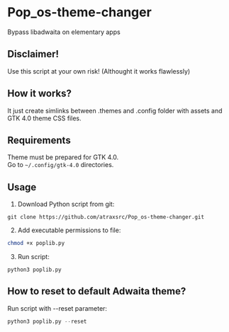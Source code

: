 # Pop_os-theme-changer
Bypass libadwaita on elementary apps

## Disclaimer!
Use this script at your own risk! (Althought it works flawlessly)

## How it works?
It just create simlinks between .themes and .config folder with assets and GTK 4.0 theme CSS files.

## Requirements
Theme must be prepared for GTK 4.0.<br/>
Go to ``~/.config/gtk-4.0`` directories.

## Usage
1. Download Python script from git:
```
git clone https://github.com/atraxsrc/Pop_os-theme-changer.git
```
2. Add executable permissions to file:
```bash
chmod +x poplib.py
```
3. Run script:
```python3
python3 poplib.py
```

## How to reset to default Adwaita theme?
Run script with --reset parameter:
```python
python3 poplib.py --reset
```

